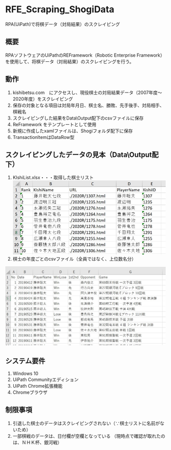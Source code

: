 ﻿# RFE_Scraping_ShogiData
RPA(UiPath)で将棋データ（対局結果）のスクレイピング

## 概要
RPAソフトウェアのUiPathのREFramework（Robotic Enterprise Framework）を使用して、将棋データ（対局結果）のスクレイピングを行う。

## 動作
1. kishibetsu.com　にアクセスし、現役棋士の対局結果データ（2007年度～2020年度）をスクレイピング
2. 保存の対象となる項目は対局年月日、棋士名、勝敗、先手後手、対局相手、棋戦名
3. スクレイピングした結果をData\Output配下のcsvファイルに保存
4. ReFramework をテンプレートとして使用
5. 新規に作成したxamlファイルは、Shogiフォルダ配下に保存
6. TransactionItemはDataRow型

## スクレイピングしたデータの見本（Data\Output配下）
<ol>
<li>KIshiList.xlsx・・・取得した棋士リスト</li>
<img border="0" width="500" src="img/KishiList.jpg"  alt="棋士リスト">

<li>棋士の年度ごとのcsvファイル（全員ではなく、上位数名分）</li>
</ol>

<img border="0" width="700" src="img/1307_藤井聡太_2019.jpg"  alt="見本">

## システム要件
<ol>
<li>Windows 10</li>
<li>UiPath Communityエディション</li>
<li>UiPath Chrome拡張機能</li>
<li>Chromeブラウザ</li>
</ol>

## 制限事項
<ol>
<li>引退した棋士のデータはスクレイピングされない（∵棋士リストに名前がないため）</li>
<li>一部棋戦のデータは、日付欄が空欄となっている
（現時点で確認が取れたのは、ＮＨＫ杯、銀河戦）</li>
</ol>

